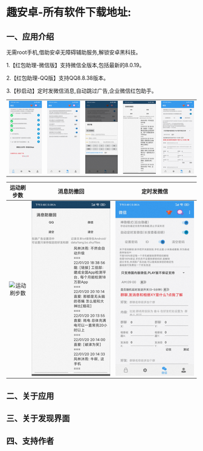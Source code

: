 # 趣安卓-所有软件下载地址:

## 一、应用介绍

无需root手机,借助安卓无障碍辅助服务,解锁安卓黑科技。

1.【红包助理-微信版】支持微信全版本,包括最新的8.0.19。

2.【红包助理-QQ版】支持QQ8.8.38版本。

3.【秒启动】定时发微信消息,自动跳过广告,企业微信红包助手。


<table>
    <tr>
        <td ><center><img src="./miaoqidong/0001.jpg" ></center></td>
        <td ><center><img src="./miaoqidong/0002.jpg" ></center></td>
        <td ><center><img src="./miaoqidong/0003.jpg" ></center></td>
        <td ><center><img src="./miaoqidong/0004.jpg" ></center></td>
        <td ><center><img src="./miaoqidong/0005.jpg" ></center></td>
    </tr>
</table>

|运动刷步数|消息防撤回|定时发微信
|:-:|:-:|:-:|
|![运动刷步数](https://gitee.com/mutoupiaoliu/SoftDownload/blob/main/miaoqidong/0003.png)|![消息防撤回](./miaoqidong/0004.jpg)|![定时发微信](./miaoqidong/0005.jpg)|



## 二、关于应用



## 三、关于发现界面



## 四、支持作者





